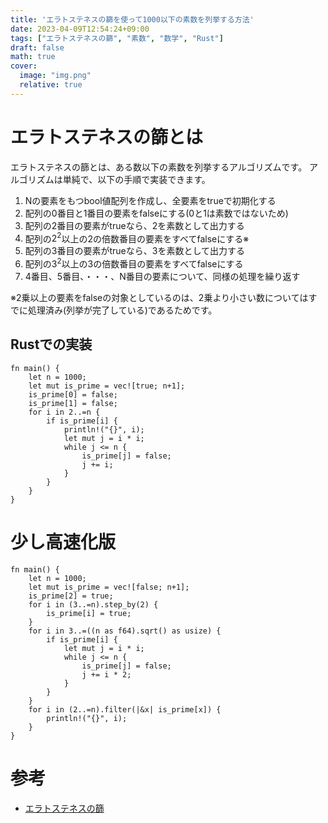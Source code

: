 ```yaml
---
title: 'エラトステネスの篩を使って1000以下の素数を列挙する方法'
date: 2023-04-09T12:54:24+09:00
tags: ["エラトステネスの篩", "素数", "数学", "Rust"]
draft: false
math: true
cover:
  image: "img.png"
  relative: true
---
```


# エラトステネスの篩とは

エラトステネスの篩とは、ある数以下の素数を列挙するアルゴリズムです。
アルゴリズムは単純で、以下の手順で実装できます。

1. Nの要素をもつbool値配列を作成し、全要素をtrueで初期化する
2. 配列の0番目と1番目の要素をfalseにする(0と1は素数ではないため)
3. 配列の2番目の要素がtrueなら、2を素数として出力する
4. 配列の$2^2$以上の2の倍数番目の要素をすべてfalseにする※
5. 配列の3番目の要素がtrueなら、3を素数として出力する
6. 配列の$3^2$以上の3の倍数番目の要素をすべてfalseにする
7. 4番目、5番目、・・・、N番目の要素について、同様の処理を繰り返す

※2乗以上の要素をfalseの対象としているのは、2乗より小さい数についてはすでに処理済み(列挙が完了している)であるためです。

## Rustでの実装

```
fn main() {
    let n = 1000;
    let mut is_prime = vec![true; n+1];
    is_prime[0] = false;
    is_prime[1] = false;
    for i in 2..=n {
        if is_prime[i] {
            println!("{}", i);
            let mut j = i * i;
            while j <= n {
                is_prime[j] = false;
                j += i;
            }
        }
    }
}
```

# 少し高速化版

```
fn main() {
    let n = 1000;
    let mut is_prime = vec![false; n+1];
    is_prime[2] = true;
    for i in (3..=n).step_by(2) {
        is_prime[i] = true;
    }
    for i in 3..=((n as f64).sqrt() as usize) {
        if is_prime[i] {
            let mut j = i * i;
            while j <= n {
                is_prime[j] = false;
                j += i * 2;
            }
        }
    }
    for i in (2..=n).filter(|&x| is_prime[x]) {
        println!("{}", i);
    }
}
```

# 参考
- [エラトステネスの篩](https://ja.wikipedia.org/wiki/%E3%82%A8%E3%83%A9%E3%83%88%E3%82%B9%E3%83%86%E3%83%8D%E3%82%B9%E3%81%AE%E7%AF%A9)